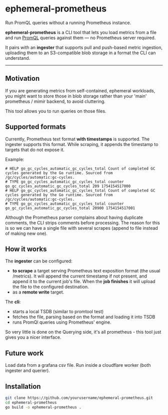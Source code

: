 # ephemeral-prometheus

Run PromQL queries without a running Prometheus instance.

**ephemeral-prometheus** is a CLI tool that lets you load metrics from a file and run [PromQL](https://prometheus.io/docs/prometheus/latest/querying/basics/) queries against them — no Prometheus server required.

It pairs with an **ingester** that supports pull and push-based metric ingestion, uploading them to an S3-compatible blob storage in a format the CLI can understand.

---
## Motivation
If you are generating metrics from self-contained, ephemeral workloads, you might want to store those in blob storage rather than your 'main' prometheus / mimir backend, to avoid cluttering. 

This tool allows you to run queries on those files.

## Supported formats

Currently, Prometheus text format **with timestamps** is supported. The ingester supports this format. While scraping, it appends the timestamp to targets that do not expose it.

Example:
```
# HELP go_gc_cycles_automatic_gc_cycles_total Count of completed GC cycles generated by the Go runtime. Sourced from /gc/cycles/automatic:gc-cycles.
# TYPE go_gc_cycles_automatic_gc_cycles_total counter
go_gc_cycles_automatic_gc_cycles_total 209 1754154517000
# HELP go_gc_cycles_automatic_gc_cycles_total Count of completed GC cycles generated by the Go runtime. Sourced from /gc/cycles/automatic:gc-cycles.
# TYPE go_gc_cycles_automatic_gc_cycles_total counter
go_gc_cycles_automatic_gc_cycles_total 20900 1754154517001
```

Although the Prometheus parser complains about having duplicate comments, the CLI strips comments before processing. The reason for this is so we can have a single file with several scrapes (append to file instead of making new one).


## How it works
The **ingester** can be configured:
 - **to scrape** a target serving Prometheus text exposition format (the usual /metrics). It will append the current timestamp if not present, and append it to the current job's file. When the **job finishes** it will upload the file to the configured destination.
 - as a **remote write** target. 

The **cli**:
 - starts a local TSDB (similar to promtool test)
 - fetches the file, parsing based on the format and loading it into TSDB
 - runs PromQl queries using Prometheus' engine.

So very little is done on the Querying side, it's all prometheus - this tool just gives you a nicer interface.

## Future work
Load data from a grafana csv file.
Run inside a cloudflare worker (both ingester and querier).

## Installation

```bash
git clone https://github.com/yourusername/ephemeral-prometheus.git
cd ephemeral-prometheus
go build -o ephemeral-prometheus .
